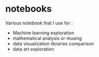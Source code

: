# notebooks
Various notebook that I use for :
- Machine learning exploration
- mathematical analysis or musing
- data visualization libraries comparison
- data art exploration
